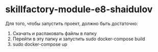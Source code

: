 # skillfactory-module-e8-shaidulov
Для того, чтобы запустить проект, должно быть достаточно:
1. Скачать и распаковать файлы в папку
2. Перейти в эту папку и запустить sudo docker-compose build
3. sudo docker-compose up
